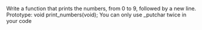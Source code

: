 Write a function that prints the numbers, from 0 to 9, followed by a new line.
Prototype: void print_numbers(void);
You can only use _putchar twice in your code
